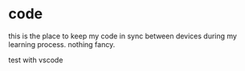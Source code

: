 # code
this is the place to keep my code in sync between devices during my learning process. nothing fancy. 

test with vscode


